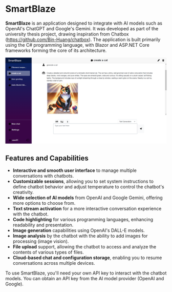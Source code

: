 # SmartBlaze

**SmartBlaze** is an application designed to integrate with AI models such as OpenAI's ChatGPT and Google's Gemini. It was developed as part of the university thesis project, drawing inspiration from Chatbox (https://github.com/Bin-Huang/chatbox).
The application is built primarily using the C# programming language, with Blazor and ASP.NET Core frameworks forming the core of its architecture.

![SmartBlaze](images/smartblaze.png)

## Features and Capabilities

- **Interactive and smooth user interface** to manage multiple conversations with chatbots.
- **Customizable sessions**, allowing you to set system instructions to define chatbot behavior and adjust temperature to control the chatbot's creativity.
- **Wide selection of AI models** from OpenAI and Google Gemini, offering more options to choose from.
- **Text stream activation** for a more interactive conversation experience with the chatbot.
- **Code highlighting** for various programming languages, enhancing readability and presentation.
- **Image generation** capabilities using OpenAI's DALL-E models.
- **Image analysis** by the chatbot with the ability to add images for processing (image vision).
- **File upload** support, allowing the chatbot to access and analyze the contents of various types of files.
- **Cloud-based chat and configuration storage**, enabling you to resume conversations across multiple devices.

To use SmartBlaze, you'll need your own API key to interact with the chatbot models. You can obtain an API key from the AI model provider (OpenAI and Google).

